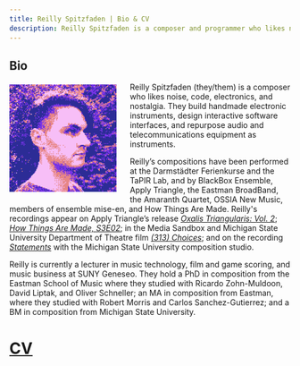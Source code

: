 ```yaml
---
title: Reilly Spitzfaden | Bio & CV
description: Reilly Spitzfaden is a composer and programmer who likes noise, obsolete media, electronics, and nostalgia.
---
```


<link rel="stylesheet" type="text/css" href="/styles/onecolumn.css" />

<style>
    .headshot {
        margin: 4px 8px 8px 0;
        float: left;
        max-width: 128px;
        height: auto;
        aspect-ratio: 1;
    }

    @media screen and (min-width: 480px) {
        .headshot {
            margin-right: 24px;
            max-width: 192px;
            aspect-ratio: 1;
        }
    }
</style>

<article class="textBlock">
<h1 class="sectionHeader">Bio</h1>
<!-- head shot - maybe glitch up? -->
<!-- <img class="headshot" src="../media/profile-200px.png" alt="Reilly’s face in profile" 
    srcset="../media/profile/profile-100px.png 100w,
    ../media/profile-200px.png 200w,
    ../media/profile-400px.png 400w"
    sizes="(max-width: 480px) 33vw,
    (max-width: 960px) 25vw,
    200px"> -->
<img class="headshot" src="/media/headshot_gbc_kirby_256px.png" alt="Reilly's face in profile, looking like it was taken on a GameBoy camera" width="256" height="256" >

Reilly Spitzfaden (they/them) is a composer who likes noise, code, electronics, and nostalgia. They build handmade electronic instruments, design interactive software interfaces, and repurpose audio and telecommunications equipment as instruments.

Reilly’s compositions have been performed at the Darmstädter Ferienkurse and the TaPIR Lab, and by BlackBox Ensemble, Apply Triangle, the Eastman BroadBand, the Amaranth Quartet, OSSIA New Music, members of ensemble mise-en, and How Things Are Made. Reilly's recordings appear on Apply Triangle’s release [_Oxalis Triangularis: Vol. 2_](https://applytriangle.bandcamp.com/album/oxalis-triangularis-vol-2); [_How Things Are Made, S3E02_](https://howthingsaremade.bandcamp.com/album/htam-s3e02); in the Media Sandbox and Michigan State University Department of Theatre film [_(313) Choices_](https://vimeo.com/173638277); and on the recording [_Statements_](https://msucomp.bandcamp.com/album/statements) with the Michigan State University composition studio.

Reilly is currently a lecturer in music technology, film and game scoring, and music business at SUNY Geneseo. They hold a PhD in composition from the Eastman School of Music where they studied with Ricardo Zohn-Muldoon, David Liptak, and Oliver Schneller; an MA in composition from Eastman, where they studied with Robert Morris and Carlos Sanchez-Gutierrez; and a BM in composition from Michigan State University.

</article>

<h1><a href="../documents/spitzfaden-CV-2024.pdf">CV</a></h1>
